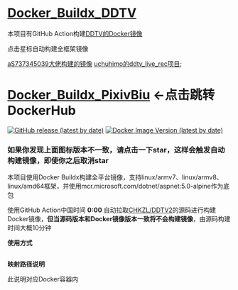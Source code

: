 # [Docker_Buildx_DDTV](https://hub.docker.com/repository/docker/zzcabc/ddtv)
本项目有GitHub Action构建[DDTV的Docker镜像](https://github.com/CHKZL/DDTV2) 

点击星标自动构建全框架镜像

[aS737345039大佬构建的镜像](https://github.com/aS737345039/Docker-DDTVLiveRec)
[uchuhimo的ddtv_live_rec项目](https://hub.docker.com/r/uchuhimo/ddtv_live_rec);

# [Docker_Buildx_PixivBiu](https://hub.docker.com/r/zzcabc/ddtv) <-点击跳转DockerHub


[![GitHub release (latest by date)](https://img.shields.io/github/v/release/CHKZL/DDTV2?label=DDTV&style=flat-square)](https://github.com/CHKZL/DDTV2/releases/latest) [![Docker Image Version (latest by date)](https://img.shields.io/docker/v/zzcabc/ddtv?label=DockerHub&style=flat-square)](https://hub.docker.com/r/zzcabc/ddtv/tags?page=1&ordering=last_updated)
### 如果你发现上面图标版本不一致，请点击一下star，这样会触发自动构建镜像，即使你之后取消star


本项目使用Docker Buildx构建全平台镜像，支持linux/armv7、linux/armv8、linux/amd64框架，并使用mcr.microsoft.com/dotnet/aspnet:5.0-alpine作为底包


使用GitHub Action中国时间 **0:00** 自动拉取[CHKZL/DDTV2](https://github.com/CHKZL/DDTV2)的源码进行构建Docker镜像，**但当源码版本和Docker镜像版本一致将不会构建镜像**，由源码构建时间大概10分钟

**使用方式**


```sh

```

**映射路径说明** 

此说明对应Docker容器内


